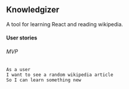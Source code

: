 ## Knowledgizer

A tool for learning React and reading wikipedia.

#### User stories

###### MVP
```
As a user
I want to see a random wikipedia article
So I can learn something new
```
